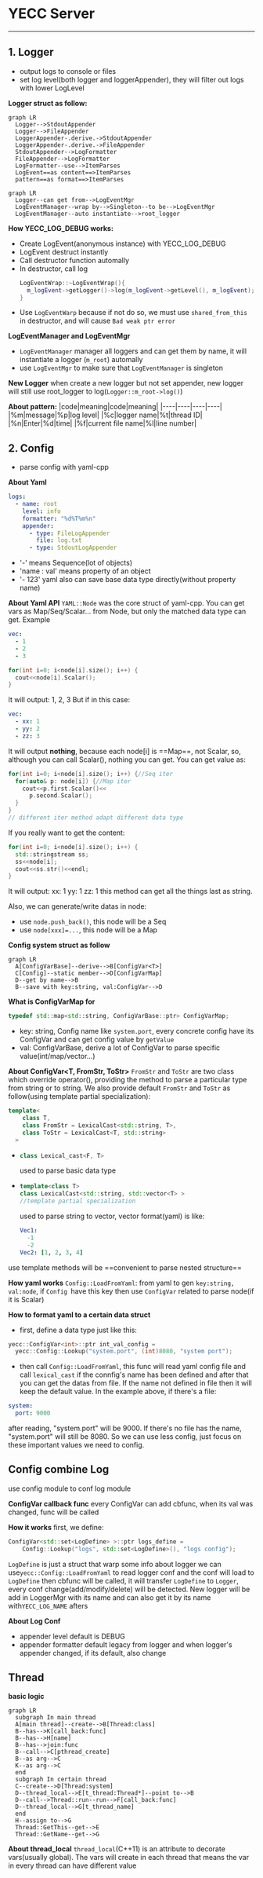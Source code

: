 # YECC Server
---
## 1. Logger
- output logs to console or files
- set log level(both logger and loggerAppender), they will filter out logs with lower LogLevel

**Logger struct as follow:**
```mermaid
graph LR
  Logger-->StdoutAppender
  Logger-->FileAppender
  LoggerAppender-.derive.->StdoutAppender
  LoggerAppender-.derive.->FileAppender
  StdoutAppender-->LogFormatter
  FileAppender-->LogFormatter
  LogFormatter--use-->ItemParses
  LogEvent==as content==>ItemParses
  pattern==as format==>ItemParses
```
```mermaid
graph LR
  Logger--can get from-->LogEventMgr
  LogEventManager--wrap by-->Singleton--to be-->LogEventMgr
  LogEventManager--auto instantiate-->root_logger
```

**How YECC_LOG_DEBUG works:**
- Create LogEvent(anonymous instance) with YECC_LOG_DEBUG
- LogEvent destruct instantly
- Call destructor function automally
- In destructor, call log
  ```cpp
  LogEventWrap::~LogEventWrap(){
    m_logEvent->getLogger()->log(m_logEvent->getLevel(), m_logEvent);
  }
  ```
- Use `LogEventWarp` because if not do so, we must use `shared_from_this` in destructor, and will cause `Bad weak ptr error`

**LogEventManager and LogEventMgr**
- `LogEventManager` manager all loggers and can get them by name, it will instantiate a logger (`m_root`) automally
- use `LogEventMgr` to make sure that `LogEventManager` is singleton

**New Logger**
when create a new logger but not set appender, new logger will still use root_logger to log(`Logger::m_root->log()`)
  
**About pattern:**
|code|meaning|code|meaning|
|----|----|----|----|
|%m|message|%p|log level|
|%c|logger name|%t|thread ID|
|%n|Enter|%d|time|
|%f|current file name|%l|line number|

## 2. Config
- parse config with yaml-cpp

**About Yaml**
```yaml
logs:
  - name: root
    level: info
    formatter: "%d%T%m%n"
    appender:
      - type: FileLogAppender
        file: log.txt
      - type: StdoutLogAppender
```
- '\-' means Sequence(lot of objects)
- 'name : val' means property of an object
- '\- 123' yaml also can save base data type directly(without property name) 

**About Yaml API**
`YAML::Node` was the core struct of yaml-cpp. You can get vars as Map/Seq/Scalar... from Node, but only the matched data type can get. 
Example
```yaml
vec:
  - 1
  - 2
  - 3
```
```cpp
for(int i=0; i<node[i].size(); i++) {
  cout<<node[i].Scalar();
}
```
It will output: 1, 2, 3
But if in this case:
```yaml
vec:
  - xx: 1
  - yy: 2
  - zz: 3
```
It will output **nothing**, because each node[i] is ==Map==, not Scalar, so, although you can call Scalar(), nothing you can get.
You can get value as:
```cpp
for(int i=0; i<node[i].size(); i++) {//Seq iter
  for(auto& p: node[i]) {//Map iter
    cout<<p.first.Scalar()<<
      p.second.Scalar();
  }
}
// different iter method adapt different data type
```
If you really want to get the content:
```cpp
for(int i=0; i<node[i].size(); i++) {
  std::stringstream ss;
  ss<<node[i];
  cout<<ss.str()<<endl;
}
```
It will output: 
xx: 1
yy: 1
zz: 1
this method can get all the things last as string.

Also, we can generate/write datas in node:
- use `node.push_back()`, this node will be a Seq
- use `node[xxx]=...`, this node will be a Map

**Config system struct as follow**
```mermaid
graph LR
  A[ConfigVarBase]--derive-->B[ConfigVar<T>]
  C[Config]--static member-->D[ConfigVarMap]
  D--get by name-->B
  B--save with key:string, val:ConfigVar-->D
```
**What is ConfigVarMap for**
```cpp
typedef std::map<std::string, ConfigVarBase::ptr> ConfigVarMap;
```
- key: string, Config name like `system.port`, every concrete config have its ConfigVar and can get config value by `getValue`
- val: ConfigVarBase, derive a lot of ConfigVar to parse specific value(int/map/vector...)

**About ConfigVar<T, FromStr, ToStr\>**
`FromStr` and `ToStr` are two class which override operator(), providing the method to parse a particular type from string or to string. We also provide default `FromStr` and `ToStr` as follow(using template partial specialization):
```cpp
template<
    class T, 
    class FromStr = LexicalCast<std::string, T>, 
    class ToStr = LexicalCast<T, std::string>
  >
```
- ```cpp 
  class Lexical_cast<F, T>
  ```
  used to parse basic data type
- ```cpp
  template<class T>
  class LexicalCast<std::string, std::vector<T> >
  //template partial specialization
  ```
  used to parse string to vector, vector format(yaml) is like:
  ```yaml
  Vec1:
    -1
    -2
  Vec2: [1, 2, 3, 4]
  ```
use template methods will be ==convenient to parse nested structure==
  
**How yaml works**
`Config::LoadFromYaml`: from yaml to gen `key:string, val:node`, if `Config `have this key then use `ConfigVar` related to parse node(if it is Scalar)

**How to format yaml to a certain data struct**
- first, define a data type just like this:
```cpp
yecc::ConfigVar<int>::ptr int_val_config = 
  yecc::Config::Lookup("system.port", (int)8080, "system port");
```
- then call `Config::LoadFromYaml`, this func will read yaml config file and call `lexical_cast` if the connfig's name has been defined and after that you can get the datas from file. If the name not defined in file then it will keep the default value. In the example above, if there's a file:
```yaml
system:
  port: 9000
```
after reading, "system.port" will be 9000. If there's no file has the name, "system.port" will still be 8080.
So we can use less config, just focus on these important values we need to config.

## Config combine Log
use config module to conf log module

**ConfigVar callback func**
every ConfigVar can add cbfunc, when its val was changed, func will be called

**How it works**
first, we define:
```cpp
ConfigVar<std::set<LogDefine> >::ptr logs_define = 
    Config::Lookup("logs", std::set<LogDefine>(), "logs config");
```
`LogDefine` is just a struct that warp some info about logger
we can use`yecc::Config::LoadFromYaml` to read logger conf and the conf will load to `LogDefine`
then cbfunc will be called, it will transfer `LogDefine` to `Logger`, every conf change(add/modify/delete) will be detected. New logger will be add in LoggerMgr with its name and can also get it by its name with`YECC_LOG_NAME` afters

**About Log Conf**
- appender level default is DEBUG
- appender formatter default legacy from logger and when logger's appender changed, if its default, also change

## Thread
**basic logic**
```mermaid
graph LR
  subgraph In main thread
  A[main thread]--create-->B[Thread:class]
  B--has-->K[call_back:func]
  B--has-->H[name]
  B--has-->join:func
  B--call-->C[pthread_create]
  B--as arg-->C
  K--as arg-->C
  end
  subgraph In certain thread
  C--create-->D[Thread:system]
  D--thread_local-->E[t_thread:Thread*]--point to-->B
  D--call-->Thread::run--run-->F[call_back:func]
  D--thread_local-->G[t_thread_name]
  end
  H--assign to-->G
  Thread::GetThis--get-->E
  Thread::GetName--get-->G
```
**About thread_local**
`thread_local`(C++11) is an attribute to decorate vars(usually global). The vars will create in each thread that means the var in every thread can have different value